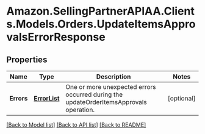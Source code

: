 # Amazon.SellingPartnerAPIAA.Clients.Models.Orders.UpdateItemsApprovalsErrorResponse
## Properties

Name | Type | Description | Notes
------------ | ------------- | ------------- | -------------
**Errors** | [**ErrorList**](ErrorList.md) | One or more unexpected errors occurred during the updateOrderItemsApprovals operation. | [optional] 

[[Back to Model list]](../README.md#documentation-for-models) [[Back to API list]](../README.md#documentation-for-api-endpoints) [[Back to README]](../README.md)

